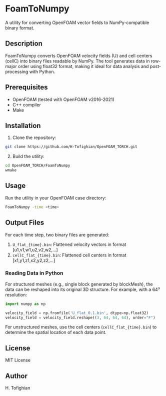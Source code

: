 # FoamToNumpy

A utility for converting OpenFOAM vector fields to NumPy-compatible binary format.

## Description

FoamToNumpy converts OpenFOAM velocity fields (U) and cell centers (cellC) into binary files readable by NumPy. The tool generates data in row-major order using float32 format, making it ideal for data analysis and post-processing with Python.

## Prerequisites

- OpenFOAM (tested with OpenFOAM v2016-2021)
- C++ compiler
- Make

## Installation

1. Clone the repository:
```bash
git clone https://github.com/H-Tofighian/OpenFOAM_TORCH.git
```

2. Build the utility:
```bash
cd OpenFOAM_TORCH/FoamToNumpy
wmake
```

## Usage

Run the utility in your OpenFOAM case directory:

```bash
FoamToNumpy -time <time>
```

## Output Files

For each time step, two binary files are generated:

1. `U_flat_{time}.bin`: Flattened velocity vectors in format [u1,v1,w1,u2,v2,w2,...]
2. `cellC_flat_{time}.bin`: Flattened cell centers in format [x1,y1,z1,x2,y2,z2,...]

### Reading Data in Python

For structured meshes (e.g., single block generated by blockMesh), the data can be reshaped into its original 3D structure. For example, with a 64³ resolution:

```python
import numpy as np

velocity_field = np.fromfile('U_flat_0.1.bin', dtype=np.float32)
velocity_field = velocity_field.reshape((3, 64, 64, 64), order="F")
```

For unstructured meshes, use the cell centers (`cellC_flat_{time}.bin`) to determine the spatial location of each data point.

## License

MIT License

## Author

H. Tofighian

